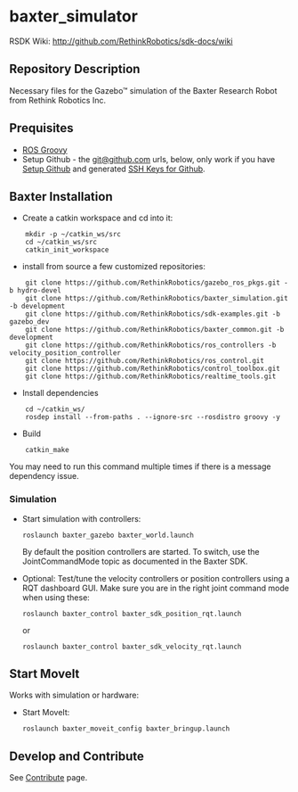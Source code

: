 baxter_simulator
=============
RSDK Wiki: http://github.com/RethinkRobotics/sdk-docs/wiki

## Repository Description
Necessary files for the Gazebo™ simulation of the Baxter Research Robot from Rethink Robotics Inc.


## Prequisites

 * [ROS Groovy](http://wiki.ros.org/groovy/Installation)
 * Setup Github - the git@github.com urls, below, only work if you have [Setup Github](https://help.github.com/articles/set-up-git) and generated [SSH Keys for Github](https://help.github.com/articles/generating-ssh-keys).


## Baxter Installation

* Create a catkin workspace and cd into it:

```
    mkdir -p ~/catkin_ws/src
    cd ~/catkin_ws/src
    catkin_init_workspace
```

* install from source a few customized repositories:

```
    git clone https://github.com/RethinkRobotics/gazebo_ros_pkgs.git -b hydro-devel
    git clone https://github.com/RethinkRobotics/baxter_simulation.git -b development
    git clone https://github.com/RethinkRobotics/sdk-examples.git -b gazebo_dev
    git clone https://github.com/RethinkRobotics/baxter_common.git -b development
    git clone https://github.com/RethinkRobotics/ros_controllers -b velocity_position_controller
    git clone https://github.com/RethinkRobotics/ros_control.git
    git clone https://github.com/RethinkRobotics/control_toolbox.git
    git clone https://github.com/RethinkRobotics/realtime_tools.git

```

* Install dependencies

```
    cd ~/catkin_ws/
    rosdep install --from-paths . --ignore-src --rosdistro groovy -y
```

* Build

```
    catkin_make
```
You may need to run this command multiple times if there is a message dependency issue.

### Simulation 

 * Start simulation with controllers:
   ```
   roslaunch baxter_gazebo baxter_world.launch
   ```
   By default the position controllers are started. To switch, use the JointCommandMode topic as documented in the Baxter SDK.

 * Optional: Test/tune the velocity controllers or position controllers using a RQT dashboard GUI. Make sure you are in the right joint command mode when using these:

   ```
   roslaunch baxter_control baxter_sdk_position_rqt.launch
   ```
   or
   ```
   roslaunch baxter_control baxter_sdk_velocity_rqt.launch 
   ```

## Start MoveIt

Works with simulation or hardware:

 * Start MoveIt:

   ```
   roslaunch baxter_moveit_config baxter_bringup.launch
   ```

## Develop and Contribute

See [Contribute](https://github.com/osrf/baxter/blob/master/CONTRIBUTING.md) page.
